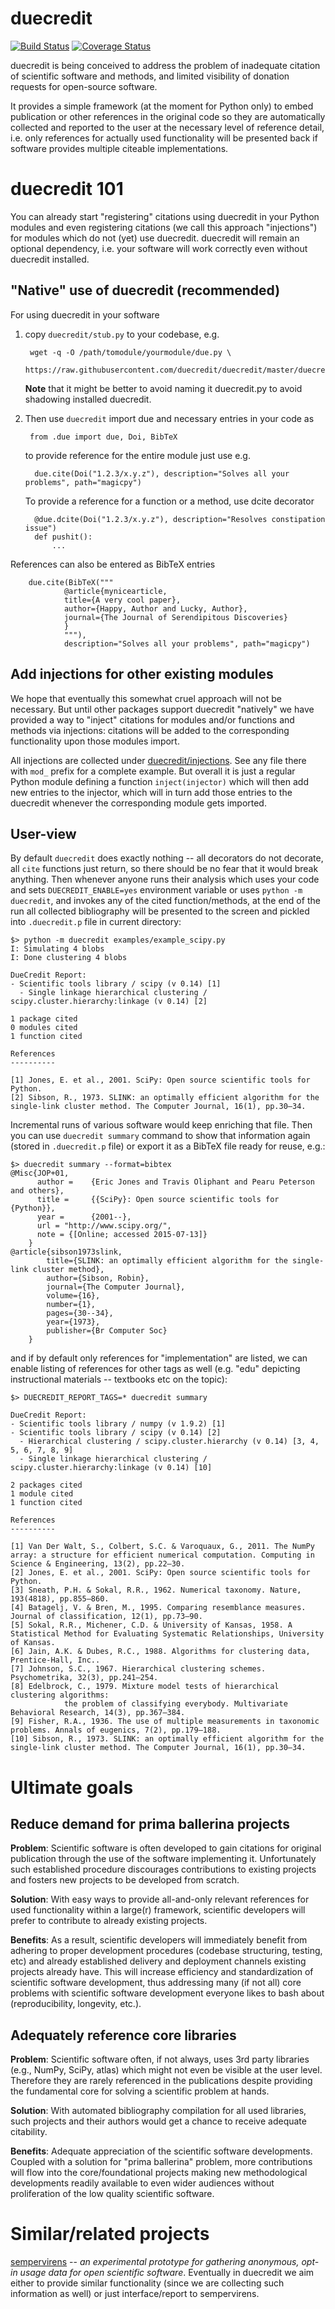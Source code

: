 duecredit
=========

[![Build Status](https://travis-ci.org/duecredit/duecredit.svg?branch=master)](https://travis-ci.org/duecredit/duecredit)
[![Coverage Status](https://coveralls.io/repos/duecredit/duecredit/badge.svg)](https://coveralls.io/r/duecredit/duecredit)


duecredit is being conceived to address the problem of inadequate
citation of scientific software and methods, and limited visibility of
donation requests for open-source software.

It provides a simple framework (at the moment for Python only) to
embed publication or other references in the original code so they are
automatically collected and reported to the user at the necessary
level of reference detail, i.e. only references for actually used
functionality will be presented back if software provides multiple
citeable implementations.

duecredit 101
=============

You can already start "registering" citations using duecredit in your
Python modules and even registering citations (we call this approach "injections")
for modules which do not (yet) use duecredit.  duecredit will remain an optional
dependency, i.e. your software will work correctly even without duecredit installed.

"Native" use of duecredit (recommended)
---------------------------------------

For using duecredit in your software

1. copy `duecredit/stub.py` to your codebase, e.g.

        wget -q -O /path/tomodule/yourmodule/due.py \
          https://raw.githubusercontent.com/duecredit/duecredit/master/duecredit/stub.py


    **Note** that it might be better to avoid naming it duecredit.py to avoid shadowing
    installed duecredit.

2. Then use `duecredit` import due and necessary entries in your code as

        from .due import due, Doi, BibTeX

     to provide reference for the entire module just use e.g.

         due.cite(Doi("1.2.3/x.y.z"), description="Solves all your problems", path="magicpy")

     To provide a reference for a function or a method, use dcite decorator

         @due.dcite(Doi("1.2.3/x.y.z"), description="Resolves constipation issue")
         def pushit():
             ...

References can also be entered as BibTeX entries

        due.cite(BibTeX("""
                @article{mynicearticle,
                title={A very cool paper},
                author={Happy, Author and Lucky, Author},
                journal={The Journal of Serendipitous Discoveries}
                }
                """), 
                description="Solves all your problems", path="magicpy")
        
        
Add injections for other existing modules
-----------------------------------------

We hope that eventually this somewhat cruel approach will not be necessary.  But
until other packages support duecredit "natively" we have provided a way to "inject"
citations for modules and/or functions and methods via injections:  citations will be
added to the corresponding functionality upon those modules import.

All injections are collected under
[duecredit/injections](https://github.com/duecredit/duecredit/tree/master/duecredit/injections).
See any file there with `mod_` prefix for a complete example.  But
overall it is just a regular Python module defining a function
`inject(injector)` which will then add new entries to the injector,
which will in turn add those entries to the duecredit whenever the
corresponding module gets imported.


User-view
---------

By default `duecredit` does exactly nothing -- all decorators do not
decorate, all `cite` functions just return, so there should be no fear
that it would break anything. Then whenever anyone runs their analysis
which uses your code and sets `DUECREDIT_ENABLE=yes` environment
variable or uses `python -m duecredit`, and invokes any of the cited
function/methods, at the end of the run all collected bibliography
will be presented to the screen and pickled into `.duecredit.p` file
in current directory:

    $> python -m duecredit examples/example_scipy.py
    I: Simulating 4 blobs
    I: Done clustering 4 blobs
    
    DueCredit Report:
    - Scientific tools library / scipy (v 0.14) [1]
      - Single linkage hierarchical clustering / scipy.cluster.hierarchy:linkage (v 0.14) [2]
    
    1 package cited
    0 modules cited
    1 function cited
    
    References
    ----------
    
    [1] Jones, E. et al., 2001. SciPy: Open source scientific tools for Python.
    [2] Sibson, R., 1973. SLINK: an optimally efficient algorithm for the single-link cluster method. The Computer Journal, 16(1), pp.30–34.

Incremental runs of various software would keep enriching that file.
Then you can use `duecredit summary` command to show that information
again (stored in `.duecredit.p` file) or export it as a BibTeX file
ready for reuse, e.g.:

    $> duecredit summary --format=bibtex
    @Misc{JOP+01,
          author =    {Eric Jones and Travis Oliphant and Pearu Peterson and others},
          title =     {{SciPy}: Open source scientific tools for {Python}},
          year =      {2001--},
          url = "http://www.scipy.org/",
          note = {[Online; accessed 2015-07-13]}
        }
    @article{sibson1973slink,
            title={SLINK: an optimally efficient algorithm for the single-link cluster method},
            author={Sibson, Robin},
            journal={The Computer Journal},
            volume={16},
            number={1},
            pages={30--34},
            year={1973},
            publisher={Br Computer Soc}
        }

and if by default only references for "implementation" are listed, we
can enable listing of references for other tags as well (e.g. "edu"
depicting instructional materials -- textbooks etc on the topic):

    $> DUECREDIT_REPORT_TAGS=* duecredit summary
    
    DueCredit Report:
    - Scientific tools library / numpy (v 1.9.2) [1]
    - Scientific tools library / scipy (v 0.14) [2]
      - Hierarchical clustering / scipy.cluster.hierarchy (v 0.14) [3, 4, 5, 6, 7, 8, 9]
      - Single linkage hierarchical clustering / scipy.cluster.hierarchy:linkage (v 0.14) [10]
    
    2 packages cited
    1 module cited
    1 function cited
    
    References
    ----------
    
    [1] Van Der Walt, S., Colbert, S.C. & Varoquaux, G., 2011. The NumPy array: a structure for efficient numerical computation. Computing in Science & Engineering, 13(2), pp.22–30.
    [2] Jones, E. et al., 2001. SciPy: Open source scientific tools for Python.
    [3] Sneath, P.H. & Sokal, R.R., 1962. Numerical taxonomy. Nature, 193(4818), pp.855–860.
    [4] Batagelj, V. & Bren, M., 1995. Comparing resemblance measures. Journal of classification, 12(1), pp.73–90.
    [5] Sokal, R.R., Michener, C.D. & University of Kansas, 1958. A Statistical Method for Evaluating Systematic Relationships, University of Kansas.
    [6] Jain, A.K. & Dubes, R.C., 1988. Algorithms for clustering data, Prentice-Hall, Inc..
    [7] Johnson, S.C., 1967. Hierarchical clustering schemes. Psychometrika, 32(3), pp.241–254.
    [8] Edelbrock, C., 1979. Mixture model tests of hierarchical clustering algorithms:
                the problem of classifying everybody. Multivariate Behavioral Research, 14(3), pp.367–384.
    [9] Fisher, R.A., 1936. The use of multiple measurements in taxonomic problems. Annals of eugenics, 7(2), pp.179–188.
    [10] Sibson, R., 1973. SLINK: an optimally efficient algorithm for the single-link cluster method. The Computer Journal, 16(1), pp.30–34.


Ultimate goals
==============

Reduce demand for prima ballerina projects
------------------------------------------

**Problem**: Scientific software is often developed to gain citations for
original publication through the use of the software implementing it.
Unfortunately such established procedure discourages contributions
to existing projects and fosters new projects to be developed from
scratch.

**Solution**: With easy ways to provide all-and-only relevant references
for used functionality within a large(r) framework, scientific
developers will prefer to contribute to already existing projects.

**Benefits**: As a result, scientific developers will immediately benefit
from adhering to proper development procedures (codebase structuring,
testing, etc) and already established delivery and deployment channels
existing projects already have.  This will increase efficiency and
standardization of scientific software development, thus addressing
many (if not all) core problems with scientific software development
everyone likes to bash about (reproducibility, longevity, etc.).

Adequately reference core libraries
-----------------------------------

**Problem**: Scientific software often, if not always, uses 3rd party
libraries (e.g., NumPy, SciPy, atlas) which might not even be visible
at the user level.  Therefore they are rarely referenced in the
publications despite providing the fundamental core for solving a
scientific problem at hands.

**Solution**: With automated bibliography compilation for all used
libraries, such projects and their authors would get a chance to
receive adequate citability.

**Benefits**: Adequate appreciation of the scientific software
developments.  Coupled with a solution for "prima ballerina" problem,
more contributions will flow into the core/foundational projects
making new methodological developments readily available to even wider
audiences without proliferation of the low quality scientific software.


Similar/related projects
========================

[sempervirens](https://github.com/njsmith/sempervirens) -- *an
experimental prototype for gathering anonymous, opt-in usage data for
open scientific software*.  Eventually in duecredit we aim either to
provide similar functionality (since we are collecting such
information as well) or just interface/report to sempervirens.
